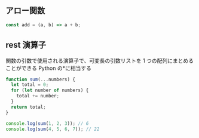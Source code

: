## アロー関数

```javascript
const add = (a, b) => a + b;
```

## rest 演算子

関数の引数で使用される演算子で、可変長の引数リストを 1 つの配列にまとめることができる
Python の\*に相当する

```javascript
function sum(...numbers) {
  let total = 0;
  for (let number of numbers) {
    total += number;
  }
  return total;
}

console.log(sum(1, 2, 3)); // 6
console.log(sum(4, 5, 6, 7)); // 22
```
